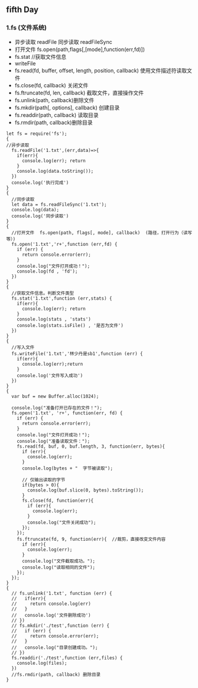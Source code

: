 ## fifth Day
### 1.fs (文件系统)
+ 异步读取 readFile  同步读取 readFileSync
+ 打开文件 fs.open(path,flags[,[mode],function(err,fd)])
+ fs.stat //获取文件信息
+ writeFile
+ fs.read(fd, buffer, offset, length, position, callback)  使用文件描述符读取文件
+ fs.close(fd, callback) 关闭文件
+ fs.ftruncate(fd, len, callback)  截取文件，直接操作文件
+ fs.unlink(path, callback)删除文件
+ fs.mkdir(path[, options], callback)  创建目录
+ fs.readdir(path, callback) 读取目录
+ fs.rmdir(path, callback)删除目录
``` 
let fs = require('fs');
{
//异步读取
  fs.readFile('1.txt',(err,data)=>{
    if(err){
      console.log(err); return
    }
    console.log(data.toString());
  })
  console.log('执行完成')
}
{
  //同步读取
  let data = fs.readFileSync('1.txt');
  console.log(data);
  console.log('同步读取')
}
{
  //打开文件  fs.open(path, flags[, mode], callback)  (路径，打开行为（读写等）)
  fs.open('1.txt','r+',function (err,fd) {
    if (err) {
      return console.error(err);
    }
    console.log("文件打开成功！");
    console.log(fd , 'fd');
  })
}
{
  //获取文件信息。判断文件类型
  fs.stat('1.txt',function (err,stats) {
    if(err){
      console.log(err); return
    }
    console.log(stats , 'stats')
    console.log(stats.isFile() , '是否为文件')
  })
}
{
  //写入文件
  fs.writeFile('1.txt','林少丹是sb1',function (err) {
    if(err){
      console.log(err);return
    }
    console.log('文件写入成功')
  })
}
{
  var buf = new Buffer.alloc(1024);

  console.log("准备打开已存在的文件！");
  fs.open('1.txt', 'r+', function(err, fd) {
    if (err) {
      return console.error(err);
    }
    console.log("文件打开成功！");
    console.log("准备读取文件：");
    fs.read(fd, buf, 0, buf.length, 3, function(err, bytes){
      if (err){
        console.log(err);
      }
      console.log(bytes + "  字节被读取");

      // 仅输出读取的字节
      if(bytes > 0){
        console.log(buf.slice(0, bytes).toString());
      }
      fs.close(fd, function(err){
        if (err){
          console.log(err);
        }
        console.log("文件关闭成功");
      });
    });
    fs.ftruncate(fd, 9, function(err){  //裁剪，直接改变文件内容
      if (err){
        console.log(err);
      }
      console.log("文件截取成功。");
      console.log("读取相同的文件");
    });
  });
}
{
  // fs.unlink('1.txt', function (err) {
  //   if(err){
  //     return console.log(err)
  //   }
  //   console.log('文件删除成功')
  // })
  // fs.mkdir('./test',function (err) {
  //   if (err) {
  //     return console.error(err);
  //   }
  //   console.log("目录创建成功。");
  // })
  fs.readdir('./test',function (err,files) {
    console.log(files);
  })
  //fs.rmdir(path, callback) 删除目录
}
```